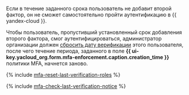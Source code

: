 Если в течение заданного срока пользователь не добавит второй фактор, он не сможет самостоятельно пройти аутентификацию в {{ yandex-cloud }}.

Чтобы пользователь, пропустивший установленный срок добавления второго фактора, смог аутентифицироваться, администратор организации должен [сбросить дату верификации](../../organization/operations/mfa/manage-verification.md#reset-verification-date) этого пользователя, после чего течение периода, заданного в поле **{{ ui-key.yacloud_org.form.mfa-enforcement.caption.creation_time }}** политики MFA, начнется заново.

{% include [mfa-reset-last-verification-roles](./mfa-reset-last-verification-roles.md) %}

{% include [mfa-check-last-verification-notice](./mfa-check-last-verification-notice.md) %}